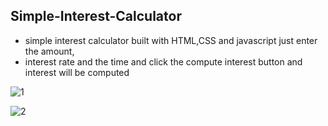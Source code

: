 ## Simple-Interest-Calculator

- simple interest calculator built with HTML,CSS and javascript
just enter the amount,
- interest rate and the time and click the compute interest button and interest will be computed

  
![1](https://github.com/shreshth65968/Simple-Interest-caculator/assets/96594936/11be7ce7-11c7-4d30-bcf3-f96527af6071)



![2](https://github.com/shreshth65968/Simple-Interest-caculator/assets/96594936/878089dd-74e7-4657-804b-cc42aa054384)


